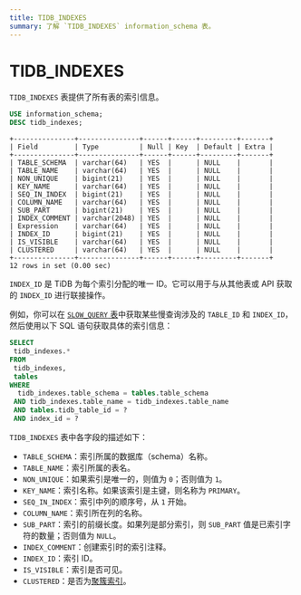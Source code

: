 ```yaml
---
title: TIDB_INDEXES
summary: 了解 `TIDB_INDEXES` information_schema 表。
---
```


# TIDB_INDEXES

`TIDB_INDEXES` 表提供了所有表的索引信息。


```sql
USE information_schema;
DESC tidb_indexes;
```

```
+---------------+---------------+------+------+---------+-------+
| Field         | Type          | Null | Key  | Default | Extra |
+---------------+---------------+------+------+---------+-------+
| TABLE_SCHEMA  | varchar(64)   | YES  |      | NULL    |       |
| TABLE_NAME    | varchar(64)   | YES  |      | NULL    |       |
| NON_UNIQUE    | bigint(21)    | YES  |      | NULL    |       |
| KEY_NAME      | varchar(64)   | YES  |      | NULL    |       |
| SEQ_IN_INDEX  | bigint(21)    | YES  |      | NULL    |       |
| COLUMN_NAME   | varchar(64)   | YES  |      | NULL    |       |
| SUB_PART      | bigint(21)    | YES  |      | NULL    |       |
| INDEX_COMMENT | varchar(2048) | YES  |      | NULL    |       |
| Expression    | varchar(64)   | YES  |      | NULL    |       |
| INDEX_ID      | bigint(21)    | YES  |      | NULL    |       |
| IS_VISIBLE    | varchar(64)   | YES  |      | NULL    |       |
| CLUSTERED     | varchar(64)   | YES  |      | NULL    |       |
+---------------+---------------+------+------+---------+-------+
12 rows in set (0.00 sec)
```

`INDEX_ID` 是 TiDB 为每个索引分配的唯一 ID。它可以用于与从其他表或 API 获取的 `INDEX_ID` 进行联接操作。

例如，你可以在 [`SLOW_QUERY` 表](/information-schema/information-schema-slow-query.md)中获取某些慢查询涉及的 `TABLE_ID` 和 `INDEX_ID`，然后使用以下 SQL 语句获取具体的索引信息：

```sql
SELECT
 tidb_indexes.*
FROM
 tidb_indexes,
 tables
WHERE
  tidb_indexes.table_schema = tables.table_schema
 AND tidb_indexes.table_name = tidb_indexes.table_name
 AND tables.tidb_table_id = ?
 AND index_id = ?
```

`TIDB_INDEXES` 表中各字段的描述如下：

* `TABLE_SCHEMA`：索引所属的数据库（schema）名称。
* `TABLE_NAME`：索引所属的表名。
* `NON_UNIQUE`：如果索引是唯一的，则值为 `0`；否则值为 `1`。
* `KEY_NAME`：索引名称。如果该索引是主键，则名称为 `PRIMARY`。
* `SEQ_IN_INDEX`：索引中列的顺序号，从 `1` 开始。
* `COLUMN_NAME`：索引所在列的名称。
* `SUB_PART`：索引的前缀长度。如果列是部分索引，则 `SUB_PART` 值是已索引字符的数量；否则值为 `NULL`。
* `INDEX_COMMENT`：创建索引时的索引注释。
* `INDEX_ID`：索引 ID。
* `IS_VISIBLE`：索引是否可见。
* `CLUSTERED`：是否为[聚簇索引](/clustered-indexes.md)。
